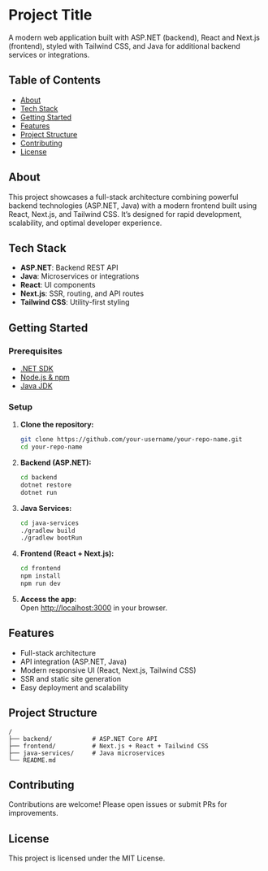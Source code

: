 # Project Title

A modern web application built with ASP.NET (backend), React and Next.js (frontend), styled with Tailwind CSS, and Java for additional backend services or integrations.

## Table of Contents

- [About](#about)
- [Tech Stack](#tech-stack)
- [Getting Started](#getting-started)
- [Features](#features)
- [Project Structure](#project-structure)
- [Contributing](#contributing)
- [License](#license)

## About

This project showcases a full-stack architecture combining powerful backend technologies (ASP.NET, Java) with a modern frontend built using React, Next.js, and Tailwind CSS. It’s designed for rapid development, scalability, and optimal developer experience.

## Tech Stack

- **ASP.NET**: Backend REST API
- **Java**: Microservices or integrations
- **React**: UI components
- **Next.js**: SSR, routing, and API routes
- **Tailwind CSS**: Utility-first styling

## Getting Started

### Prerequisites

- [.NET SDK](https://dotnet.microsoft.com/download)
- [Node.js & npm](https://nodejs.org/)
- [Java JDK](https://www.oracle.com/java/technologies/downloads/)

### Setup

1. **Clone the repository:**
    ```bash
    git clone https://github.com/your-username/your-repo-name.git
    cd your-repo-name
    ```

2. **Backend (ASP.NET):**
    ```bash
    cd backend
    dotnet restore
    dotnet run
    ```

3. **Java Services:**
    ```bash
    cd java-services
    ./gradlew build
    ./gradlew bootRun
    ```

4. **Frontend (React + Next.js):**
    ```bash
    cd frontend
    npm install
    npm run dev
    ```

5. **Access the app:**  
    Open [http://localhost:3000](http://localhost:3000) in your browser.

## Features

- Full-stack architecture
- API integration (ASP.NET, Java)
- Modern responsive UI (React, Next.js, Tailwind CSS)
- SSR and static site generation
- Easy deployment and scalability

## Project Structure

```
/
├── backend/           # ASP.NET Core API
├── frontend/          # Next.js + React + Tailwind CSS
├── java-services/     # Java microservices
└── README.md
```

## Contributing

Contributions are welcome! Please open issues or submit PRs for improvements.

## License

This project is licensed under the MIT License.
